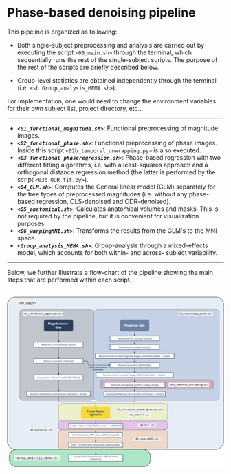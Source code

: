 # Phase-based denoising pipeline

This pipeline is organized as following:

* Both single-subject preprocessing and analysis are carried out by executing the script `<00_main.sh>` through the terminal, which sequentially runs the rest of the single-subject scripts. The purpose of the rest of the scripts are briefly described below.

* Group-level statistics are obtained independently through the terminal (i.e. `<sh Group_analysis_MEMA.sh>`).  

For implementation, one would need to change the environment variables for their own subject list, project directory, etc... <br/>
_________________
* ***`<01_functional_magnitude.sh>`***: Functional preprocessing of magnitude images. <br/>
* ***`<02_functional_phase.sh>`***: Functional preprocessing of phase images. Inside this script `<02b_temporal_unwrapping.py>` is also executed. <br/>
* ***`<03_functional_phaseregression.sh>`***: Phase-based regression with two different fitting algorithms, i.e. with a least-squares approach and a orthogonal distance regression method (the latter is performed by the script `<03b_ODR_fit.py>`). <br/>
* ***`<04_GLM.sh>`***: Computes the General linear model (GLM) separately for the tree types of preprocessed magnitudes (i.e. without any phase-based regression, OLS-denoised and ODR-denoised). <br/>
* ***`<05_anatomical.sh>`***: Calculates anatomical volumes and masks. This is not required by the pipeline, but it is convenient for visualization purposes. <br/>
* ***`<06_warpingMNI.sh>`***: Transforms the results from the GLM's to the MNI space. <br/>
* ***`<Group_analysis_MEMA.sh>`***: Group-analysis through a mixed-effects model, which accounts for both within- and across- subject variability. <br/>
_________________

Below, we further illustrate a flow-chart of the pipeline showing the main steps that are performed within each script. <br/>
<br/>

<img src="Flow_Chart_Pipeline.png"> 
